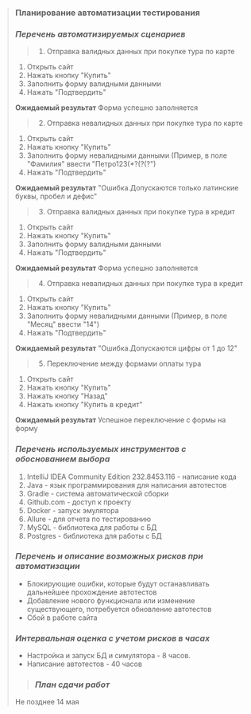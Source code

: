 > ### **Планирование автоматизации тестирования**
> ### _Перечень автоматизируемых сценариев_
> > 1. Отправка валидных данных при покупке тура по карте
>
> 1. Открыть сайт
> 2. Нажать кнопку "Купить"
> 3. Заполнить форму валидными данными
> 4. Нажать "Подтвердить"
>
> **Ожидаемый результат** Форма успешно заполняется
>
> > 2. Отправка невалидных данных при покупке тура по карте
>
> 1. Открыть сайт
> 2. Нажать кнопку "Купить"
> 3. Заполнить форму невалидными данными (Пример, в поле "Фамилия" ввести "Петро123(*?(?(?")
> 4. Нажать "Подтвердить"
>
> **Ожидаемый результат** "Ошибка.Допускаются только латинские буквы, пробел и дефис"
>
> > 3. Отправка валидных данных при покупке тура в кредит
> >
> 1. Открыть сайт
> 2. Нажать кнопку "Купить"
> 3. Заполнить форму валидными данными
> 4. Нажать "Подтвердить"
>
>  **Ожидаемый результат** Форма успешно заполняется
>
> > 4. Отправка невалидных данных при покупке тура в кредит
>
> 1. Открыть сайт
> 2. Нажать кнопку "Купить"
> 3. Заполнить форму невалидными данными (Пример, в поле "Месяц" ввести "14")
> 4. Нажать "Подтвердить"
>
> **Ожидаемый результат** "Ошибка.Допускаются цифры от 1 до 12"
>
> > 5. Переключение между формами оплаты тура
>
> 1. Открыть сайт
> 2. Нажать кнопку "Купить"
> 3. Нажать кнопку "Назад"
> 4. Нажать кнопку "Купить в кредит"
>
> **Ожидаемый результат** Успешное переключение с формы на форму
>
> ### _Перечень используемых инструментов с обоснованием выбора_
> 1. IntelliJ IDEA Community Edition 232.8453.116 - написание кода
> 2. Java - язык программирования для написания автотестов
> 3. Gradle - система автоматической сборки
> 4. Github.com - доступ к проекту
> 5. Docker - запуск эмулятора
> 6. Allure - для отчета по тестированию
> 7. MySQL - библиотека для работы с БД
> 8. Postgres - библиотека для работы с БД
> ### _Перечень и описание возможных рисков при автоматизации_
> * Блокирующие ошибки, которые будут останавливать дальнейшее прохождение автотестов
> * Добавление нового функционала или изменение существующего, потребуется обновление автотестов
> * Сбой в работе сайта
>
> ### _Интервальная оценка с учетом рисков в часах_
> * Настройка и запуск БД и симулятора - 8 часов.
> * Написание автотестов - 40 часов
>
> > ### _План сдачи работ_
> Не позднее 14 мая


